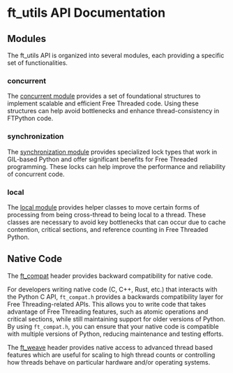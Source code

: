 # ft_utils API Documentation

## Modules

The ft_utils API is organized into several modules, each providing a specific set of functionalities.

### concurrent

The [concurrent module](concurrent_api.md) provides a set of foundational structures to implement scalable and efficient Free Threaded code. Using these structures can help avoid bottlenecks and enhance thread-consistency in FTPython code.

### synchronization

The [synchronization module](synchronization_api.md) provides specialized lock types that work in GIL-based Python and offer significant benefits for Free Threaded programming. These locks can help improve the performance and reliability of concurrent code.

### local

The [local module](local_api.md) provides helper classes to move certain forms of processing from being cross-thread to being local to a thread. These classes are necessary to avoid key bottlenecks that can occur due to cache contention, critical sections, and reference counting in Free Threaded Python.

## Native Code

The [ft_compat](ft_compat.md) header provides backward compatibility for native code.

For developers writing native code (C, C++, Rust, etc.) that interacts with the Python C API, `ft_compat.h` provides a backwards compatibility layer for Free Threading-related APIs. This allows you to write code that takes advantage of Free Threading features, such as atomic operations and critical sections, while still maintaining support for older versions of Python. By using `ft_compat.h`, you can ensure that your native code is compatible with multiple versions of Python, reducing maintenance and testing efforts.

The [ft_weave](weave_api.md) header provides native access to advanced thread based features which are useful for scaling to high thread counts or controlling how threads behave on particular hardware and/or operating systems.
